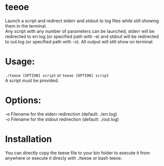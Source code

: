 # teeoe

Launch a script and redirect stderr and stdout to log files while still showing them in the terminal.  
Any script with any number of parameters can be launched, stderr will be redirected to err.log (or specified path with -e) and stdout will be redirected to out.log (or specified path with -o). All output will still show on terminal.

# Usage:  
`./teeoe [OPTION] script` or `teeoe [OPTION] script`  
A script must be provided.  

# Options:  
  -e  Filename for the stderr redirection (default: ./err.log)  
  -o  Filename for the stdout redirection (default: ./out.log)  

# Installation

You can directly copy the teeoe file to your bin folder to execute it from anywhere or execute it direcly with ./teeoe or bash teeoe.
